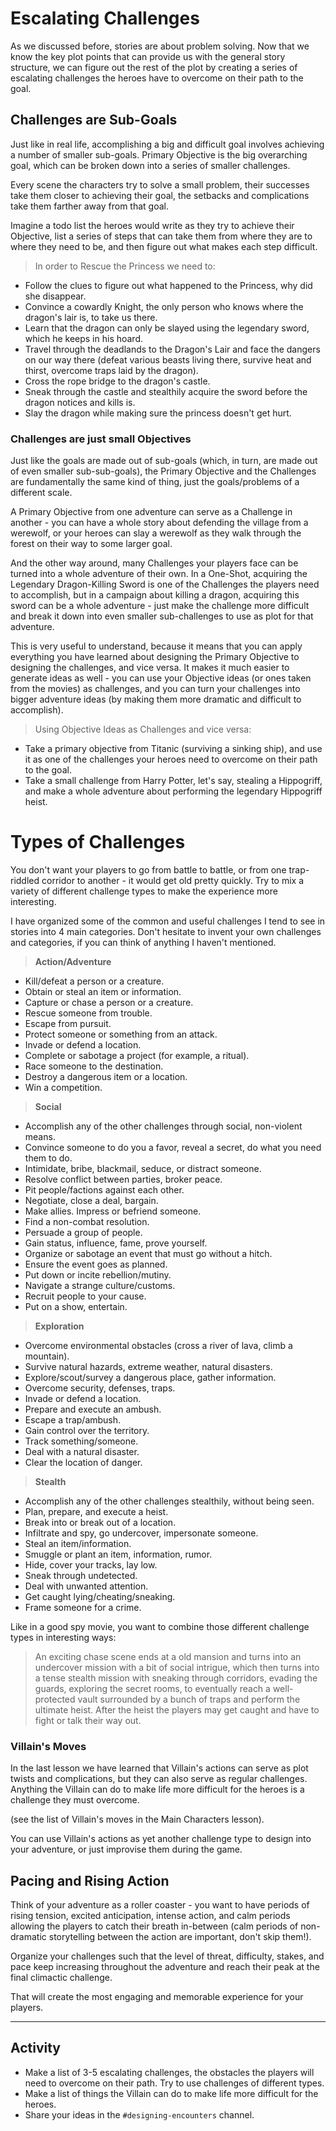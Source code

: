 # Escalating Challenges
As we discussed before, stories are about problem solving. Now that we know the key plot points that can provide us with the general story structure, we can figure out the rest of the plot by creating a series of escalating challenges the heroes have to overcome on their path to the goal.

## Challenges are Sub-Goals
Just like in real life, accomplishing a big and difficult goal involves achieving a number of smaller sub-goals. Primary Objective is the big overarching goal, which can be broken down into a series of smaller challenges. 

Every scene the characters try to solve a small problem, their successes take them closer to achieving their goal, the setbacks and complications take them farther away from that goal.

Imagine a todo list the heroes would write as they try to achieve their Objective, list a series of steps that can take them from where they are to where they need to be, and then figure out what makes each step difficult.

> In order to Rescue the Princess we need to:
- Follow the clues to figure out what happened to the Princess, why did she disappear.
- Convince a cowardly Knight, the only person who knows where the dragon's lair is, to take us there.
- Learn that the dragon can only be slayed using the legendary sword, which he keeps in his hoard.
- Travel through the deadlands to the Dragon's Lair and face the dangers on our way there (defeat various beasts living there, survive heat and thirst, overcome traps laid by the dragon).
- Cross the rope bridge to the dragon's castle.
- Sneak through the castle and stealthily acquire the sword before the dragon notices and kills is.
- Slay the dragon while making sure the princess doesn't get hurt.

### Challenges are just small Objectives
Just like the goals are made out of sub-goals (which, in turn, are made out of even smaller sub-sub-goals), the Primary Objective and the Challenges are fundamentally the same kind of thing, just the goals/problems of a different scale.

A Primary Objective from one adventure can serve as a Challenge in another - you can have a whole story about defending the village from a werewolf, or your heroes can slay a werewolf as they walk through the forest on their way to some larger goal. 

And the other way around, many Challenges your players face can be turned into a whole adventure of their own. In a One-Shot, acquiring the Legendary Dragon-Killing Sword is one of the Challenges the players need to accomplish, but in a campaign about killing a dragon, acquiring this sword can be a whole adventure - just make the challenge more difficult and break it down into even smaller sub-challenges to use as plot for that adventure.

This is very useful to understand, because it means that you can apply everything you have learned about designing the Primary Objective to designing the challenges, and vice versa. It makes it much easier to generate ideas as well - you can use your Objective ideas (or ones taken from the movies) as challenges, and you can turn your challenges into bigger adventure ideas (by making them more dramatic and difficult to accomplish).

> Using Objective Ideas as Challenges and vice versa:
- Take a primary objective from Titanic (surviving a sinking ship), and use it as one of the challenges your heroes need to overcome on their path to the goal.
- Take a small challenge from Harry Potter, let's say, stealing a Hippogriff, and make a whole adventure about performing the legendary Hippogriff heist.

# Types of Challenges
You don't want your players to go from battle to battle, or from one trap-riddled corridor to another - it would get old pretty quickly. Try to mix a variety of different challenge types to make the experience more interesting.

I have organized some of the common and useful challenges I tend to see in stories into 4 main categories. Don't hesitate to invent your own challenges and categories, if you can think of anything I haven't mentioned.

> **Action/Adventure**
- Kill/defeat a person or a creature.
- Obtain or steal an item or information.
- Capture or chase a person or a creature.
- Rescue someone from trouble.
- Escape from pursuit.
- Protect someone or something from an attack.
- Invade or defend a location.
- Complete or sabotage a project (for example, a ritual).
- Race someone to the destination.
- Destroy a dangerous item or a location.
- Win a competition.

> **Social**
- Accomplish any of the other challenges through social, non-violent means.
- Convince someone to do you a favor, reveal a secret, do what you need them to do.
- Intimidate, bribe, blackmail, seduce, or distract someone.
- Resolve conflict between parties, broker peace.
- Pit people/factions against each other.
- Negotiate, close a deal, bargain.
- Make allies. Impress or befriend someone.
- Find a non-combat resolution.
- Persuade a group of people.
- Gain status, influence, fame, prove yourself.
- Organize or sabotage an event that must go without a hitch.
- Ensure the event goes as planned.
- Put down or incite rebellion/mutiny.
- Navigate a strange culture/customs.
- Recruit people to your cause.
- Put on a show, entertain.

> **Exploration**
- Overcome environmental obstacles (cross a river of lava, climb a mountain).
- Survive natural hazards, extreme weather, natural disasters.
- Explore/scout/survey a dangerous place, gather information.
- Overcome security, defenses, traps.  
- Invade or defend a location.
- Prepare and execute an ambush.
- Escape a trap/ambush.
- Gain control over the territory.
- Track something/someone.
- Deal with a natural disaster.
- Clear the location of danger.

> **Stealth**
- Accomplish any of the other challenges stealthily, without being seen.
- Plan, prepare, and execute a heist.
- Break into or break out of a location.
- Infiltrate and spy, go undercover, impersonate someone.
- Steal an item/information.
- Smuggle or plant an item, information, rumor.
- Hide, cover your tracks, lay low.
- Sneak through undetected.
- Deal with unwanted attention.
- Get caught lying/cheating/sneaking.
- Frame someone for a crime.

Like in a good spy movie, you want to combine those different challenge types in interesting ways:

> An exciting chase scene ends at a old mansion and turns into an undercover mission with a bit of social intrigue, which then turns into a tense stealth mission with sneaking through corridors, evading the guards, exploring the secret rooms, to eventually reach a well-protected vault surrounded by a bunch of traps and perform the ultimate heist. After the heist the players may get caught and have to fight or talk their way out.

### Villain's Moves
In the last lesson we have learned that Villain's actions can serve as plot twists and complications, but they can also serve as regular challenges. Anything the Villain can do to make life more difficult for the heroes is a challenge they must overcome.

(see the list of Villain's moves in the Main Characters lesson).

You can use Villain's actions as yet another challenge type to design into your adventure, or just improvise them during the game.

## Pacing and Rising Action
Think of your adventure as a roller coaster - you want to have periods of rising tension, excited anticipation, intense action, and calm periods allowing the players to catch their breath in-between (calm periods of non-dramatic storytelling between the action are important, don't skip them!).

Organize your challenges such that the level of threat, difficulty, stakes, and pace keep increasing throughout the adventure and reach their peak at the final climactic challenge.

That will create the most engaging and memorable experience for your players.

---

## Activity
- Make a list of 3-5 escalating challenges, the obstacles the players will need to overcome on their path. Try to use challenges of different types.
- Make a list of things the Villain can do to make life more difficult for the heroes.
- Share your ideas in the `#designing-encounters` channel.